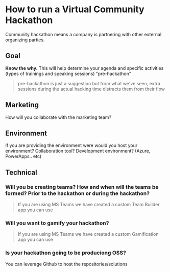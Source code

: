 # How to run a Virtual Community Hackathon

Community hackathon means a company is partnering with other external organizing parties.

## Goal
**Know the why.** This will help determine your agenda and specific activities (types of trainings and speaking sessions) "pre-hackathon"

> pre-hackathon is just a suggestion but from what we've seen, extra sessions during the actual hacking time distracts them from their flow

## Marketing
How will you collaborate with the marketing team? 


## Environment
If you are providing the environment were would you host your environment?
Collaboration tool?
Development environment? (Azure, PowerApps.. etc)


## Technical 
### Will you be creating teams? How and when will the teams be formed? Prior to the hackathon or during the hackathon?

> If you are using MS Teams we have created a custom Team Builder app you can use 

### Will you want to gamify your hackathon? 

> If you are using MS Teams we have created a custom Gamification app you can use 

### Is your hackathon going to be produciong OSS? 
You can leverage Github to host the repositories/solutions 





